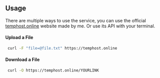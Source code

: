 ## Usage
There are multiple ways to use the service, you can use the official [temphost.online](https://temphost.online/) website made by me. Or use its API with your terminal.

#### Upload a File
```bash
 curl -F "file=@file.txt" https://temphost.online
```

#### Download a File
```bash
 curl -O https://temphost.online/YOURLINK
```
